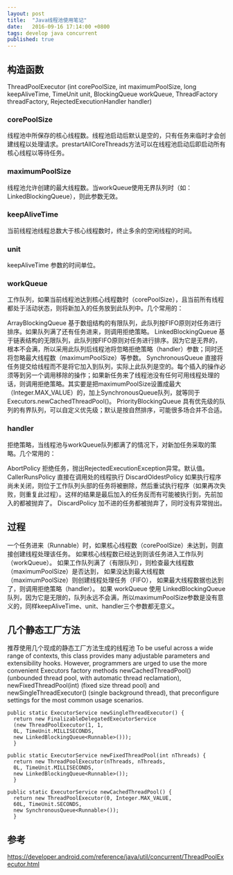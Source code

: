 ```yaml
---
layout: post
title:  "Java线程池使用笔记"
date:   2016-09-16 17:14:00 +0800
tags: develop java concurrent
published: true
---
```


## 构造函数

ThreadPoolExecutor (int corePoolSize, int maximumPoolSize, long keepAliveTime, TimeUnit unit, BlockingQueue<Runnable> workQueue, ThreadFactory threadFactory, RejectedExecutionHandler handler)

### corePoolSize

线程池中所保存的核心线程数。线程池启动后默认是空的，只有任务来临时才会创建线程以处理请求。prestartAllCoreThreads方法可以在线程池启动后即启动所有核心线程以等待任务。

### maximumPoolSize

线程池允许创建的最大线程数。当workQueue使用无界队列时（如：LinkedBlockingQueue），则此参数无效。

### keepAliveTime

当前线程池线程总数大于核心线程数时，终止多余的空闲线程的时间。

### unit

keepAliveTime 参数的时间单位。

### workQueue

工作队列，如果当前线程池达到核心线程数时（corePoolSize），且当前所有线程都处于活动状态，则将新加入的任务放到此队列中。几个常用的：

ArrayBlockingQueue 基于数组结构的有限队列，此队列按FIFO原则对任务进行排序。如果队列满了还有任务进来，则调用拒绝策略。
LinkedBlockingQueue 基于链表结构的无限队列，此队列按FIFO原则对任务进行排序。因为它是无界的，根本不会满，所以采用此队列后线程池将忽略拒绝策略（handler）参数；同时还将忽略最大线程数（maximumPoolSize）等参数。
SynchronousQueue 直接将任务提交给线程而不是将它加入到队列，实际上此队列是空的。每个插入的操作必须等到另一个调用移除的操作；如果新任务来了线程池没有任何可用线程处理的话，则调用拒绝策略。其实要是把maximumPoolSize设置成最大（Integer.MAX_VALUE）的，加上SynchronousQueue队列，就等同于Executors.newCachedThreadPool()。
PriorityBlockingQueue 具有优先级的队列的有界队列，可以自定义优先级；默认是按自然排序，可能很多场合并不合适。

### handler

拒绝策略，当线程池与workQueue队列都满了的情况下，对新加任务采取的策略。几个常用的：

AbortPolicy 拒绝任务，抛出RejectedExecutionException异常。默认值。
CallerRunsPolicy 直接在调用处的线程执行
DiscardOldestPolicy 如果执行程序尚未关闭，则位于工作队列头部的任务将被删除，然后重试执行程序（如果再次失败，则重复此过程）。这样的结果是最后加入的任务反而有可能被执行到，先前加入的都被抛弃了。
DiscardPolicy 加不进的任务都被抛弃了，同时没有异常抛出。

## 过程

一个任务进来（Runnable）时，如果核心线程数（corePoolSize）未达到，则直接创建线程处理该任务。
如果核心线程数已经达到则该任务进入工作队列（workQueue）。
如果工作队列满了（有限队列），则检查最大线程数（maximumPoolSize）是否达到，
如果没达到最大线程数（maximumPoolSize）则创建线程处理任务（FIFO），
如果最大线程数据也达到了，则调用拒绝策略（handler）。
如果 workQueue 使用 LinkedBlockingQueue 队列，因为它是无限的，队列永远不会满，所以maximumPoolSize参数是没有意义的，同样keepAliveTime、unit、handler三个参数都无意义。

## 几个静态工厂方法

推荐使用几个现成的静态工厂方法生成的线程池
To be useful across a wide range of contexts, this class provides many adjustable parameters and extensibility hooks. However, programmers are urged to use the more convenient Executors factory methods newCachedThreadPool() (unbounded thread pool, with automatic thread reclamation), newFixedThreadPool(int) (fixed size thread pool) and newSingleThreadExecutor() (single background thread), that preconfigure settings for the most common usage scenarios.

```
public static ExecutorService newSingleThreadExecutor() {
  return new FinalizableDelegatedExecutorService
  (new ThreadPoolExecutor(1, 1,
  0L, TimeUnit.MILLISECONDS,
  new LinkedBlockingQueue<Runnable>()));
  }
```

```
public static ExecutorService newFixedThreadPool(int nThreads) {
  return new ThreadPoolExecutor(nThreads, nThreads,
  0L, TimeUnit.MILLISECONDS,
  new LinkedBlockingQueue<Runnable>());
  }

```

```
public static ExecutorService newCachedThreadPool() {
  return new ThreadPoolExecutor(0, Integer.MAX_VALUE,
  60L, TimeUnit.SECONDS,
  new SynchronousQueue<Runnable>());
  }
```

## 参考
https://developer.android.com/reference/java/util/concurrent/ThreadPoolExecutor.html

 